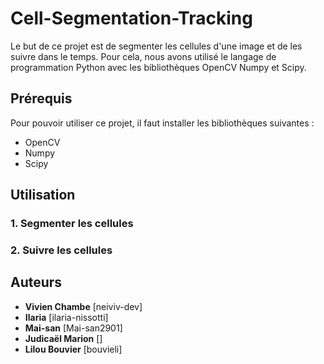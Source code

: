 # Cell-Segmentation-Tracking

Le but de ce projet est de segmenter les cellules d'une image et de les suivre dans le temps. Pour cela, nous avons utilisé le langage de programmation Python avec les bibliothèques OpenCV Numpy et Scipy.

## Prérequis

Pour pouvoir utiliser ce projet, il faut installer les bibliothèques suivantes :

* OpenCV
* Numpy
* Scipy

## Utilisation


### 1. Segmenter les cellules


### 2. Suivre les cellules

## Auteurs

* **Vivien Chambe** [neiviv-dev]
* **Ilaria** [ilaria-nissotti]
* **Mai-san** [Mai-san2901]
* **Judicaël Marion** []
* **Lilou Bouvier** [bouvieli]